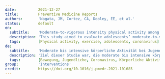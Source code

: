```yaml
---
date:          2021-12-27
title:         Preventive Medicine Reports
authors:       'Nagata, JM, Cortez, CA, Dooley, EE, et al.'
status:        default
en:
  subtitle:    'Moderate-to-vigorous intensity physical activity among adolescents in the USA during the COVID-19 pandemic'
  description: 'This study aimed to evaluate adolescents’ moderate-to-vigorous intensity physical activity (MVPA) during the COVID-19 pandemic by sociodemographic characteristics, and to determine mental health and resiliency factors associated with MVPA among a diverse national sample of adolescents ages 10-14 years. Data were collected during the pandemic in May 2020 from the Adolescent Brain Cognitive Development Study (ABCD, N=5,153), a national prospective cohort study in the U.S. MVPA was quantified as the product of reported duration and frequency (hours per week), which was further summarized as the proportion meeting age-appropriate 2018 Physical Activity Guidelines for Americans. A similar estimate was generated using MVPA data collected prior to the pandemic. Mental health and resiliency measures were collected during the pandemic. Regression models examined associations between mental health or resiliency measures and MVPA during the pandemic. Median MVPA was 2 hours per week (IQR 0, 6). Overall, the percentage of the cohort meeting MVPA guidelines decreased from 16.1% (pre-pandemic) to 8.9% during the pandemic. Racial/ethnic minorities and adolescents from lower socioeconomic backgrounds were significantly less likely to meet MVPA guidelines during the pandemic. Poorer mental health, COVID-related worry, and stress were associated with lower MVPA, while more social support and coping behaviors were associated with higher MVPA during the pandemic. In this large, national sample of adolescents, the proportion of those meeting MVPA Guidelines was lower during the COVID-19 pandemic, with significant disparities by race and socioeconomic status. Interventions to promote social support and coping behaviors may improve MVPA levels among adolescents during the pandemic.'
  tags:        [Physical activity, exercise, adolescents, coronavirus]
de:
  subtitle:    'Moderate bis intensive körperliche Aktivität bei Jugendlichen in den USA während der COVID-19-Pandemie'
  description: 'Ziel dieser Studie war, die moderate bis intensive körperliche Aktivität (MVPA) von Jugendlichen während der COVID-19-Pandemie nach soziodemografischen Merkmalen zu bewerten und Faktoren für die psychische Gesundheit und Resilienz zu bestimmen, die mit MVPA bei einer heterogenen nationalen Stichprobe von Jugendlichen im Alter von 10-14 Jahren in Verbindung stehen. Die Daten wurden während der Pandemie im Mai 2020 im Rahmen der Adolescent Brain Cognitive Development Study (ABCD, N=5.153), einer nationalen prospektiven Kohortenstudie in den USA, erhoben. MVPA wurde als Produkt aus berichteter Dauer und Häufigkeit (Stunden pro Woche) quantifiziert und als Anteil zusammengefasst, der die altersgemäßen Richtlinien für körperliche Aktivität für Amerikaner von 2018 erfüllt. Eine ähnliche Schätzung wurde anhand von MVPA-Daten erstellt, die vor der Pandemie erhoben wurden. Während der Pandemie wurden Daten zur psychischen Gesundheit und Resilienz erhoben. Mit Hilfe von Regressionsmodellen wurden die Zusammenhänge zwischen psychischer Gesundheit oder Resilienzmaßnahmen und MVPA während der Pandemie untersucht. Der mittlere MVPA-Wert lag bei 2 Stunden pro Woche (IQR 0, 6). Insgesamt sank der Prozentsatz der Kohorte, der die MVPA-Richtlinien erfüllte, von 16,1 % (vor der Pandemie) auf 8,9 % während der Pandemie. Bei rassischen/ethnischen Minderheiten und Jugendlichen aus niedrigeren sozioökonomischen Verhältnissen war die Wahrscheinlichkeit, dass die MVPA-Richtlinien während der Pandemie eingehalten wurden, deutlich geringer. Eine schlechtere psychische Gesundheit, COVID-bedingte Sorgen und Stress wurden mit einer geringeren MVPA in Verbindung gebracht, während mehr soziale Unterstützung und Bewältigungsverhalten mit einer höheren MVPA während der Pandemie verbunden waren. In dieser großen, nationalen Stichprobe von Jugendlichen war der Anteil derjenigen, die die MVPA-Richtlinien einhielten, während der COVID-19-Pandemie geringer, wobei es erhebliche Unterschiede nach Rasse und sozioökonomischem Status gab. Maßnahmen zur Förderung der sozialen Unterstützung und des Bewältigungsverhaltens könnten das MVPA-Niveau unter Jugendlichen während der Pandemie verbessern.' 
  tags:        [Bewegung, Jugendliche, Coronavirus, Körperliche Aktivität]
group:         'Interventions'
credit:        https://doi.org/10.1016/j.pmedr.2021.101685
---
```

